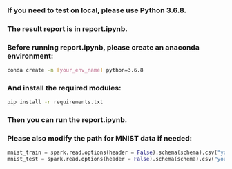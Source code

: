 ### If you need to test on local, please use Python 3.6.8.

### The result report is in report.ipynb.

### Before running report.ipynb, please create an anaconda environment:

```bash
conda create -n [your_env_name] python=3.6.8
```

### And install the required modules:

```bash
pip install -r requirements.txt
```

### Then you can run the report.ipynb.

### Please also modify the path for MNIST data if needed:

```python
mnist_train = spark.read.options(header = False).schema(schema).csv("your mnist train csv").dropna()
mnist_test = spark.read.options(header = False).schema(schema).csv("your mnist test csv").dropna()
```